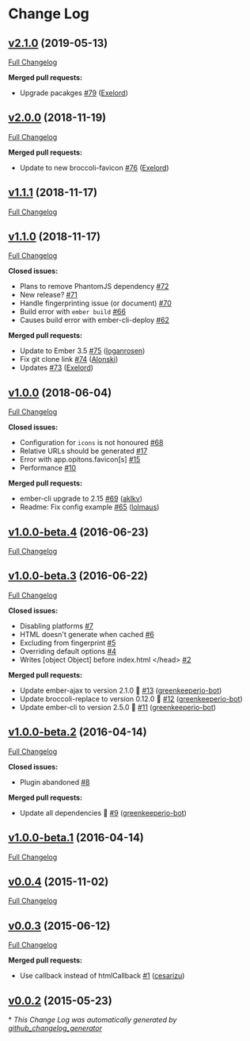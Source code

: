 # Change Log

## [v2.1.0](https://github.com/davewasmer/ember-cli-favicon/tree/v2.1.0) (2019-05-13)
[Full Changelog](https://github.com/davewasmer/ember-cli-favicon/compare/v2.0.0...v2.1.0)

**Merged pull requests:**

- Upgrade pacakges [\#79](https://github.com/davewasmer/ember-cli-favicon/pull/79) ([Exelord](https://github.com/Exelord))

## [v2.0.0](https://github.com/davewasmer/ember-cli-favicon/tree/v2.0.0) (2018-11-19)
[Full Changelog](https://github.com/davewasmer/ember-cli-favicon/compare/v1.1.1...v2.0.0)

**Merged pull requests:**

- Update to new broccoli-favicon [\#76](https://github.com/davewasmer/ember-cli-favicon/pull/76) ([Exelord](https://github.com/Exelord))

## [v1.1.1](https://github.com/davewasmer/ember-cli-favicon/tree/v1.1.1) (2018-11-17)
[Full Changelog](https://github.com/davewasmer/ember-cli-favicon/compare/v1.1.0...v1.1.1)

## [v1.1.0](https://github.com/davewasmer/ember-cli-favicon/tree/v1.1.0) (2018-11-17)
[Full Changelog](https://github.com/davewasmer/ember-cli-favicon/compare/v1.0.0...v1.1.0)

**Closed issues:**

- Plans to remove PhantomJS dependency [\#72](https://github.com/davewasmer/ember-cli-favicon/issues/72)
- New release? [\#71](https://github.com/davewasmer/ember-cli-favicon/issues/71)
- Handle fingerprinting issue \(or document\) [\#70](https://github.com/davewasmer/ember-cli-favicon/issues/70)
- Build error with `ember build` [\#66](https://github.com/davewasmer/ember-cli-favicon/issues/66)
- Causes build error with ember-cli-deploy [\#62](https://github.com/davewasmer/ember-cli-favicon/issues/62)

**Merged pull requests:**

- Update to Ember 3.5 [\#75](https://github.com/davewasmer/ember-cli-favicon/pull/75) ([loganrosen](https://github.com/loganrosen))
- Fix git clone link [\#74](https://github.com/davewasmer/ember-cli-favicon/pull/74) ([Alonski](https://github.com/Alonski))
- Updates [\#73](https://github.com/davewasmer/ember-cli-favicon/pull/73) ([Exelord](https://github.com/Exelord))

## [v1.0.0](https://github.com/davewasmer/ember-cli-favicon/tree/v1.0.0) (2018-06-04)
[Full Changelog](https://github.com/davewasmer/ember-cli-favicon/compare/v1.0.0-beta.4...v1.0.0)

**Closed issues:**

- Configuration for `icons` is not honoured [\#68](https://github.com/davewasmer/ember-cli-favicon/issues/68)
- Relative URLs should be generated [\#17](https://github.com/davewasmer/ember-cli-favicon/issues/17)
- Error with app.opitons.favicon\[s\] [\#15](https://github.com/davewasmer/ember-cli-favicon/issues/15)
- Performance [\#10](https://github.com/davewasmer/ember-cli-favicon/issues/10)

**Merged pull requests:**

- ember-cli upgrade to 2.15 [\#69](https://github.com/davewasmer/ember-cli-favicon/pull/69) ([aklkv](https://github.com/aklkv))
- Readme: Fix config example [\#65](https://github.com/davewasmer/ember-cli-favicon/pull/65) ([lolmaus](https://github.com/lolmaus))

## [v1.0.0-beta.4](https://github.com/davewasmer/ember-cli-favicon/tree/v1.0.0-beta.4) (2016-06-23)
[Full Changelog](https://github.com/davewasmer/ember-cli-favicon/compare/v1.0.0-beta.3...v1.0.0-beta.4)

## [v1.0.0-beta.3](https://github.com/davewasmer/ember-cli-favicon/tree/v1.0.0-beta.3) (2016-06-22)
[Full Changelog](https://github.com/davewasmer/ember-cli-favicon/compare/v1.0.0-beta.2...v1.0.0-beta.3)

**Closed issues:**

- Disabling platforms [\#7](https://github.com/davewasmer/ember-cli-favicon/issues/7)
- HTML doesn't generate when cached [\#6](https://github.com/davewasmer/ember-cli-favicon/issues/6)
- Excluding from fingerprint [\#5](https://github.com/davewasmer/ember-cli-favicon/issues/5)
- Overriding default options [\#4](https://github.com/davewasmer/ember-cli-favicon/issues/4)
- Writes \[object Object\] before index.html \</head\> [\#2](https://github.com/davewasmer/ember-cli-favicon/issues/2)

**Merged pull requests:**

- Update ember-ajax to version 2.1.0 🚀 [\#13](https://github.com/davewasmer/ember-cli-favicon/pull/13) ([greenkeeperio-bot](https://github.com/greenkeeperio-bot))
- Update broccoli-replace to version 0.12.0 🚀 [\#12](https://github.com/davewasmer/ember-cli-favicon/pull/12) ([greenkeeperio-bot](https://github.com/greenkeeperio-bot))
- Update ember-cli to version 2.5.0 🚀 [\#11](https://github.com/davewasmer/ember-cli-favicon/pull/11) ([greenkeeperio-bot](https://github.com/greenkeeperio-bot))

## [v1.0.0-beta.2](https://github.com/davewasmer/ember-cli-favicon/tree/v1.0.0-beta.2) (2016-04-14)
[Full Changelog](https://github.com/davewasmer/ember-cli-favicon/compare/v1.0.0-beta.1...v1.0.0-beta.2)

**Closed issues:**

- Plugin abandoned [\#8](https://github.com/davewasmer/ember-cli-favicon/issues/8)

**Merged pull requests:**

- Update all dependencies 🌴 [\#9](https://github.com/davewasmer/ember-cli-favicon/pull/9) ([greenkeeperio-bot](https://github.com/greenkeeperio-bot))

## [v1.0.0-beta.1](https://github.com/davewasmer/ember-cli-favicon/tree/v1.0.0-beta.1) (2016-04-14)
[Full Changelog](https://github.com/davewasmer/ember-cli-favicon/compare/v0.0.4...v1.0.0-beta.1)

## [v0.0.4](https://github.com/davewasmer/ember-cli-favicon/tree/v0.0.4) (2015-11-02)
[Full Changelog](https://github.com/davewasmer/ember-cli-favicon/compare/v0.0.3...v0.0.4)

## [v0.0.3](https://github.com/davewasmer/ember-cli-favicon/tree/v0.0.3) (2015-06-12)
[Full Changelog](https://github.com/davewasmer/ember-cli-favicon/compare/v0.0.2...v0.0.3)

**Merged pull requests:**

- Use callback instead of htmlCallback [\#1](https://github.com/davewasmer/ember-cli-favicon/pull/1) ([cesarizu](https://github.com/cesarizu))

## [v0.0.2](https://github.com/davewasmer/ember-cli-favicon/tree/v0.0.2) (2015-05-23)


\* *This Change Log was automatically generated by [github_changelog_generator](https://github.com/skywinder/Github-Changelog-Generator)*